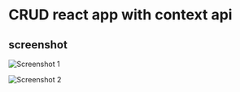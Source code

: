 # CRUD react app with context api

## screenshot
![Screenshot 1](https://user-images.githubusercontent.com/68656122/131947502-c0db016e-7626-4332-bf43-f349a1bdcbc4.png)

![Screenshot 2](https://user-images.githubusercontent.com/68656122/132082077-82f60459-c00d-44dd-af8c-39b405a2ccd1.png)


